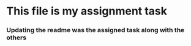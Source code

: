 <h1> This file is my assignment task </h1>
<h3> Updating the readme was the assigned task along with the others</h3>
